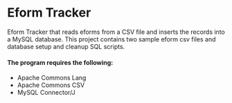 # Eform Tracker
Eform Tracker that reads eforms from a CSV file and inserts the records into a MySQL database. This project contains two sample eform csv files and database setup and cleanup SQL scripts. 

#### The program requires the following:
+ Apache Commons Lang
+ Apache Commons CSV
+ MySQL Connector/J